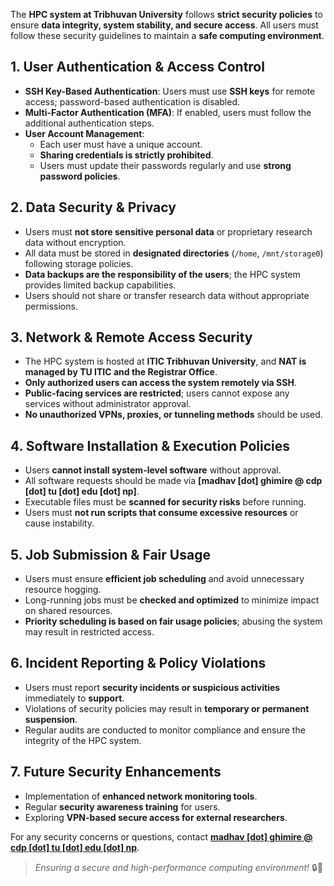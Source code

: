 The **HPC system at Tribhuvan University** follows **strict security policies** to ensure **data integrity, system stability, and secure access**. All users must follow these security guidelines to maintain a **safe computing environment**.

## 1. User Authentication & Access Control
- **SSH Key-Based Authentication**: Users must use **SSH keys** for remote access; password-based authentication is disabled.
- **Multi-Factor Authentication (MFA)**: If enabled, users must follow the additional authentication steps.
- **User Account Management**:
  - Each user must have a unique account.
  - **Sharing credentials is strictly prohibited**.
  - Users must update their passwords regularly and use **strong password policies**.

## 2. Data Security & Privacy
- Users must **not store sensitive personal data** or proprietary research data without encryption.
- All data must be stored in **designated directories** (`/home`, `/mnt/storage0`) following storage policies.
- **Data backups are the responsibility of the users**; the HPC system provides limited backup capabilities.
- Users should not share or transfer research data without appropriate permissions.

## 3. Network & Remote Access Security
- The HPC system is hosted at **ITIC Tribhuvan University**, and **NAT is managed by TU ITIC and the Registrar Office**.
- **Only authorized users can access the system remotely via SSH**.
- **Public-facing services are restricted**; users cannot expose any services without administrator approval.
- **No unauthorized VPNs, proxies, or tunneling methods** should be used.

## 4. Software Installation & Execution Policies
- Users **cannot install system-level software** without approval.
- All software requests should be made via **[madhav [dot] ghimire @ cdp [dot] tu [dot] edu [dot] np]**.
- Executable files must be **scanned for security risks** before running.
- Users must **not run scripts that consume excessive resources** or cause instability.

## 5. Job Submission & Fair Usage
- Users must ensure **efficient job scheduling** and avoid unnecessary resource hogging.
- Long-running jobs must be **checked and optimized** to minimize impact on shared resources.
- **Priority scheduling is based on fair usage policies**; abusing the system may result in restricted access.

## 6. Incident Reporting & Policy Violations
- Users must report **security incidents or suspicious activities** immediately to **support**.
- Violations of security policies may result in **temporary or permanent suspension**.
- Regular audits are conducted to monitor compliance and ensure the integrity of the HPC system.

## 7. Future Security Enhancements
- Implementation of **enhanced network monitoring tools**.
- Regular **security awareness training** for users.
- Exploring **VPN-based secure access for external researchers**.

For any security concerns or questions, contact **[madhav [dot] ghimire @ cdp [dot] tu [dot] edu [dot] np](mailto:)**.

> _Ensuring a secure and high-performance computing environment!_ 🔒🚀